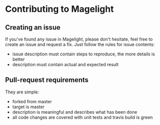 Contributing to Magelight
=========

Creating an issue
---------

If you've found any issue in Magelight, please don't hesitate, feel free to create an issue and request a fix.
Just follow the rules for issue contents:
- issue description must contain steps to reproduce, the more details is better
- description must contain actual and expected result

Pull-request requirements
------

They are simple:
- forked from master
- target is master
- description is meaningful and describes what has been done
- all code changes are covered with unit tests and travis build is green
